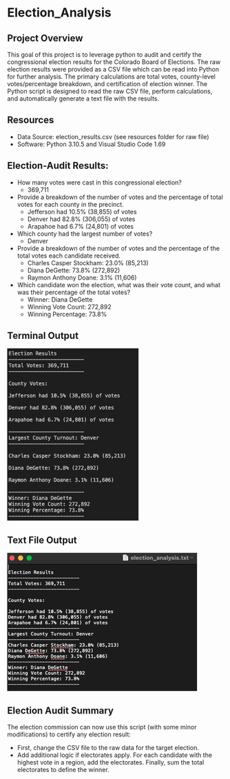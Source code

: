 # Election_Analysis

## Project Overview
This goal of this project is to leverage python to audit and certify the congressional election results for the Colorado Board of Elections. The raw election results were provided as a CSV file which can be read into Python for further analysis. The primary calculations are total votes, county-level votes/percentage breakdown, and certification of election winner. The Python script is designed to read the raw CSV file, perform calculations, and automatically generate a text file with the results. 

## Resources
- Data Source: election_results.csv (see resources folder for raw file)
- Software: Python 3.10.5 and Visual Studio Code 1.69

## Election-Audit Results:
- How many votes were cast in this congressional election?
  - 369,711
- Provide a breakdown of the number of votes and the percentage of total votes for each county in the precinct.
  - Jefferson had 10.5% (38,855) of votes
  - Denver had 82.8% (306,055) of votes
  - Arapahoe had 6.7% (24,801) of votes
- Which county had the largest number of votes?
  - Denver
- Provide a breakdown of the number of votes and the percentage of the total votes each candidate received.
  - Charles Casper Stockham: 23.0% (85,213)
  - Diana DeGette: 73.8% (272,892)
  - Raymon Anthony Doane: 3.1% (11,606)
- Which candidate won the election, what was their vote count, and what was their percentage of the total votes?
  - Winner: Diana DeGette
  - Winning Vote Count: 272,892
  - Winning Percentage: 73.8%

## Terminal Output
![alt text](https://github.com/GrahamBSereno/Election_Analysis/blob/main/Resources/Terminal%20Output.png)

## Text File Output
![alt text](https://github.com/GrahamBSereno/Election_Analysis/blob/main/Resources/Text%20File%20Output.png)

## Election Audit Summary
The election commission can now use this script (with some minor modifications) to certify any election result: 
- First, change the CSV file to the raw data for the target election.
- Add additional logic if electorates apply. For each candidate with the highest vote in a region, add the electorates. Finally, sum the total electorates to define the winner. 
